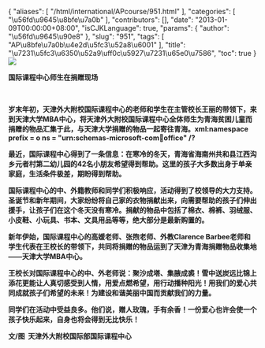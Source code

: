 {
    "aliases": [
        "/html/international/APcourse/951.html"
    ],
    "categories": [
        "\u56fd\u9645\u8bfe\u7a0b"
    ],
    "contributors": [],
    "date": "2013-01-09T00:00:00+08:00",
    "isCJKLanguage": true,
    "params": {
        "author": "\u56fd\u9645\u90e8"
    },
    "slug": "951",
    "tags": [
        "AP\u8bfe\u7a0b\u4e2d\u5fc3\u52a8\u6001"
    ],
    "title": "\u7231\u5fc3\u6350\u52a9\uff0c\u5927\u7231\u65e0\u7586",
    "toc": true
}
**![](https://cdn.tfls.online/mirror/full/e129f568a2ded5e6ee408415797c3bda99e7d917.jpg)**

**国际课程中心师生在捐赠现场**

 

**岁末年初，天津外大附校国际课程中心的老师和学生在主管校长王丽的带领下，来到天津大学MBA中心，将天津外大附校国际课程中心全体师生为青海贫困儿童而捐赠的物品汇集于此，与天津大学捐赠的物品一起寄往青海。xml:namespace prefix = o ns = "urn:schemas-microsoft-com:office:office" /?**

**最近，国际课程中心得到了一条信息：在寒冷的冬天，青海省海南州共和县江西沟乡元者村第二幼儿园的42名小朋友希望得到帮助。这里的孩子大多数出身于单亲家庭，生活条件极差，期盼得到帮助。**

**国际课程中心的中、外籍教师和同学们积极响应，活动得到了校领导的大力支持。圣诞节和新年期间，大家纷纷将自己家的衣物捐献出来，向需要帮助的孩子们伸出援手，让孩子们在这个冬天没有寒冷。捐献的物品中包括了棉衣、棉裤、羽绒服、小皮鞋、小玩具、书本、文具用品等等，绝大部分是最新购置的。**

**新年伊始，国际课程中心的高媛老师、张煦老师、外教Clarence Barbee老师和学生代表在王校长的带领下，共同将捐赠的物品运到了天津为青海捐赠物品收集地——天津大学MBA中心。**

**王校长对国际课程中心的中、外老师说：聚沙成塔、集腋成裘！雪中送炭远比锦上添花更能让人真切感受到人情，用爱点燃希望，用行动播种阳光！用我们的爱心共同成就孩子们希望的未来！为建设和谐美丽中国而贡献我们的力量。**

**同学们在活动中受益良多。他们说，赠人玫瑰，手有余香！一份爱心也许会使一个孩子快乐起来，自身也将会得到无比快乐！**

**文/图  天津外大附校国际部国际课程中心**

